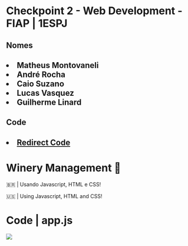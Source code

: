 # Checkpoint 2 - Web Development - FIAP | 1ESPJ

## Nomes

<h2>

<li>Matheus Montovaneli</li>
<li>André Rocha</li>
<li>Caio Suzano</li>
<li>Lucas Vasquez</li>
<li>Guilherme Linard </li>

## Code

<h2>
<li><a href="#">Redirect Code</a></li>



# Winery Management 🍷

<p>🇧🇷 | Usando Javascript, HTML e CSS!</p>
<p>🇺🇸 | Using Javascript, HTML and CSS!</p>

# Code | app.js

<img src="https://i.imgur.com/OZAX0Ci.png"/>


